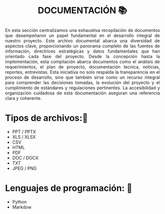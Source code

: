# <p align="center"> DOCUMENTACIÓN 📚</p>


<p align="justify"> En esta sección centralizamos una exhaustiva recopilación de documentos que desempeñaron un papel fundamental en el desarrollo integral de nuestro proyecto. Este archivo documental abarca una diversidad de aspectos clave, proporcionando un panorama completo de las fuentes de información, directrices estratégicas y datos fundamentales que han orientado cada fase del proyecto. Desde la concepción hasta la implementación, esta compilación abarca documentos como el análisis de requerimientos, el plan de proyecto, documentación tecnica, noticias, reportes, entrevistas. Esta iniciativa no solo respalda la transparencia en el proceso de desarrollo, sino que también sirve como un recurso integral para comprender las decisiones tomadas, la evolución del proyecto y el cumplimiento de estándares y regulaciones pertinentes. La accesibilidad y organización cuidadosa de esta documentación aseguran una referencia clara y coherente.</p>

# Tipos de archivos:📓
   - PPT / PPTX
   - XLS / XLSX
   - CSV
   - HTML
   - PDF
   - DOC / DOCX
   - TXT
   - JPEG / PNG

# Lenguajes de programación: 📑
   - Python
   - Markdow





